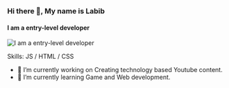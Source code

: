 ### Hi there 👋, My name is Labib
#### I am a entry-level developer
![I am a entry-level developer](https://arturssmirnovs.github.io/github-profile-readme-generator/images/banner.png)


Skills:  JS / HTML / CSS

- 🔭 I’m currently working on Creating technology based Youtube content. 
- 🌱 I’m currently learning Game and Web development. 





